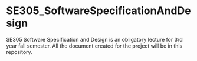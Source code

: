# SE305_SoftwareSpecificationAndDesign
SE305 Software Specification and Design is an obligatory lecture for 3rd year fall semester.
All the document created for the project will be in this repository.
